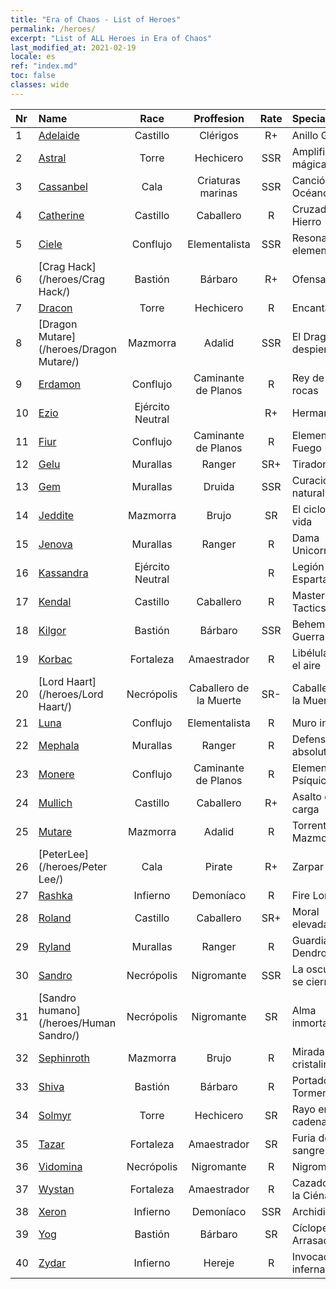 ```yaml
---
title: "Era of Chaos - List of Heroes"
permalink: /heroes/
excerpt: "List of ALL Heroes in Era of Chaos"
last_modified_at: 2021-02-19
locale: es
ref: "index.md"
toc: false
classes: wide
---
```

  | Nr |    Name    |  Race   |  Proffesion   |  Rate  |    Specialty     |
  |:---|:-----------|:-------:|:-------------:|:------:|:-----------------|
  | 1 | [Adelaide](/heroes/Adelaide/) | Castillo | Clérigos | R+ |  Anillo Gélido  |
  | 2 | [Astral](/heroes/Astral/) | Torre | Hechicero | SSR |  Amplificación mágica  |
  | 3 | [Cassanbel](/heroes/Cassanbel/) | Cala | Criaturas marinas | SSR |  Canción del Océano  |
  | 4 | [Catherine](/heroes/Catherine/) | Castillo | Caballero | R |  Cruzado de Hierro  |
  | 5 | [Ciele](/heroes/Ciele/) | Conflujo | Elementalista | SSR |  Resonancia elemental  |
  | 6 | [Crag Hack](/heroes/Crag Hack/) | Bastión | Bárbaro | R+ |  Ofensa  |
  | 7 | [Dracon](/heroes/Dracon/) | Torre | Hechicero | R |  Encantador  |
  | 8 | [Dragon Mutare](/heroes/Dragon Mutare/) | Mazmorra | Adalid | SSR |  El Dragón despierta  |
  | 9 | [Erdamon](/heroes/Erdamon/) | Conflujo | Caminante de Planos | R |  Rey de las rocas  |
  | 10 | [Ezio](/heroes/Ezio/) | Ejército Neutral |  | R+ |  Hermandad  |
  | 11 | [Fiur](/heroes/Fiur/) | Conflujo | Caminante de Planos | R |  Elemental de Fuego  |
  | 12 | [Gelu](/heroes/Gelu/) | Murallas | Ranger | SR+ |  Tirador  |
  | 13 | [Gem](/heroes/Gem/) | Murallas | Druida | SSR |  Curación natural  |
  | 14 | [Jeddite](/heroes/Jeddite/) | Mazmorra | Brujo | SR |  El ciclo de la vida  |
  | 15 | [Jenova](/heroes/Jenova/) | Murallas | Ranger | R |  Dama Unicornio  |
  | 16 | [Kassandra](/heroes/Kassandra/) | Ejército Neutral |  | R |  Legión Espartana  |
  | 17 | [Kendal](/heroes/Kendal/) | Castillo | Caballero | R |  Master of Tactics  |
  | 18 | [Kilgor](/heroes/Kilgor/) | Bastión | Bárbaro | SSR |  Behemoth de Guerra  |
  | 19 | [Korbac](/heroes/Korbac/) | Fortaleza | Amaestrador | R |  Libélulas en el aire  |
  | 20 | [Lord Haart](/heroes/Lord Haart/) | Necrópolis | Caballero de la Muerte | SR- |  Caballero de la Muerte  |
  | 21 | [Luna](/heroes/Luna/) | Conflujo | Elementalista | R |  Muro infernal  |
  | 22 | [Mephala](/heroes/Mephala/) | Murallas | Ranger | R |  Defensa absoluta  |
  | 23 | [Monere](/heroes/Monere/) | Conflujo | Caminante de Planos | R |  Elemental Psíquico  |
  | 24 | [Mullich](/heroes/Mullich/) | Castillo | Caballero | R+ |  Asalto de carga  |
  | 25 | [Mutare](/heroes/Mutare/) | Mazmorra | Adalid | R |  Torrente de Mazmorra  |
  | 26 | [PeterLee](/heroes/Peter Lee/) | Cala | Pirate | R+ |  Zarpar  |
  | 27 | [Rashka](/heroes/Rashka/) | Infierno | Demoníaco | R |  Fire Lord  |
  | 28 | [Roland](/heroes/Roland/) | Castillo | Caballero | SR+ |  Moral elevada  |
  | 29 | [Ryland](/heroes/Ryland/) | Murallas | Ranger | R |  Guardia Dendroide  |
  | 30 | [Sandro](/heroes/Sandro/) | Necrópolis | Nigromante | SSR |  La oscuridad se cierne  |
  | 31 | [Sandro humano](/heroes/Human Sandro/) | Necrópolis | Nigromante | SR |  Alma inmortal  |
  | 32 | [Sephinroth](/heroes/Sephinroth/) | Mazmorra | Brujo | R |  Mirada cristalina  |
  | 33 | [Shiva](/heroes/Shiva/) | Bastión | Bárbaro | R |  Portador de Tormentas  |
  | 34 | [Solmyr](/heroes/Solmyr/) | Torre | Hechicero | SR |  Rayo en cadena  |
  | 35 | [Tazar](/heroes/Tazar/) | Fortaleza | Amaestrador | SR |  Furia de sangre  |
  | 36 | [Vidomina](/heroes/Vidomina/) | Necrópolis | Nigromante | R |  Nigromante  |
  | 37 | [Wystan](/heroes/Wystan/) | Fortaleza | Amaestrador | R |  Cazador de la Ciénaga  |
  | 38 | [Xeron](/heroes/Xeron/) | Infierno | Demoníaco | SSR |  Archidiablo  |
  | 39 | [Yog](/heroes/Yog/) | Bastión | Bárbaro | SR |  Cíclope Arrasador  |
  | 40 | [Zydar](/heroes/Zydar/) | Infierno | Hereje | R |  Invocación infernal  |
